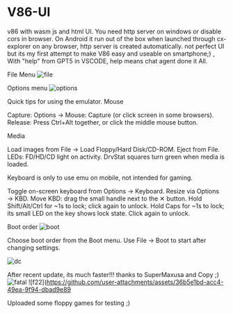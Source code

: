 # V86-UI
v86 with wasm js and html UI. 
You need http server on windows or disable cors in browser. On Android it run out of the box when launched through cx-explorer on any browser, http server is created automatically. not perfect UI but its my first attempt to make V86 easy and useable on smartphone;) ,
With "help" from GPT5 in VSCODE, 
help means chat agent done it All.

File Menu 
![file](https://github.com/user-attachments/assets/329e17bf-ba2d-4c8b-9657-cc2861e6f733)

Options menu
![options](https://github.com/user-attachments/assets/800d6566-d8b1-466c-9142-09a97b71a611)

Quick tips for using the emulator.
Mouse

Capture: Options → Mouse: Capture (or click screen in some browsers).
    Release: Press Ctrl+Alt together, or click the middle mouse button.

Media

Load images from File → Load Floppy/Hard Disk/CD-ROM. Eject from File.
    LEDs: FD/HD/CD light on activity. DrvStat squares turn green when media is loaded.

Keyboard is only to use emu on mobile, not intended for gaming.

Toggle on-screen keyboard from Options → Keyboard.
    Resize via Options → KBD.
    Move KBD: drag the small handle next to the ✕ button.
    Hold Shift/Alt/Ctrl for ~1s to lock; click again to unlock.
    Hold Caps for ~1s to lock; its small LED on the key shows lock state. Click again to unlock.

Boot order
![boot](https://github.com/user-attachments/assets/89d9c59f-a1a9-426a-83ed-239d9f96795e)

Choose boot order from the Boot menu. Use File → Boot to start after changing settings.

![dc](https://github.com/user-attachments/assets/e79cf73c-1fed-48ba-8355-debbc4b46410)


After recent update, its much faster!!! thanks to SuperMaxusa and Copy ;)
![fatal](https://github.com/user-attachments/assets/b012d80d-25cc-48c6-9864-edb2fa94ee3f)
![f22](https://github.com/user-attachments/assets/36b5e1bd-acc4-49ea-9f94-dbad9e89

Uploaded some floppy games for testing ;)



